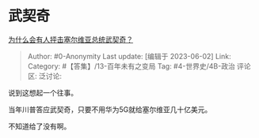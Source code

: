 # 武契奇
[为什么会有人抨击塞尔维亚总统武契奇？](https://www.zhihu.com/question/387658529/answer/3055236934)

> Author: #0-Anonymity
> Last update: [编辑于 2023-06-02]
> Link:
> Category: #【答集】/13-百年未有之变局
> Tag: #4-世界史/4B-政治
> 评论区:
> 泛讨论:

说到这想起一个往事。

当年川普答应武契奇，只要不用华为5G就给塞尔维亚几十亿美元。

不知道给了没有啊。
